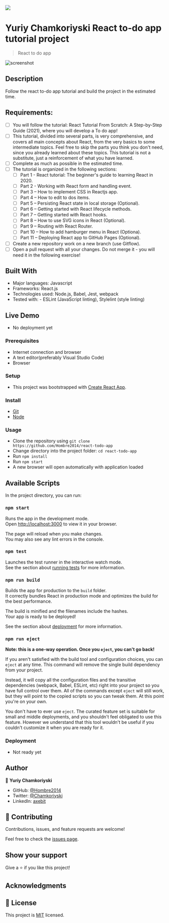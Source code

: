 ![](https://img.shields.io/badge/Microverse-blueviolet)

# Yuriy Chamkoriyski React to-do app tutorial project

> React to do app

![screenshot](https://ibaslogic.com/a04023263939b5d0bfb5f32c0fce4598/react-todo-app_700.gif)

## Description

Follow the react to-do app tutorial and build the project in the estimated time.

## Requirements:

- [ ] You will follow the tutorial: React Tutorial From Scratch: A Step-by-Step Guide (2021), where you will develop a To do app!
- [ ] This tutorial, divided into several parts, is very comprehensive, and covers all main concepts about React, from the very basics to some intermediate topics. Feel free to skip the parts you think you don't need, since you already learned about these topics. This tutorial is not a substitute, just a reinforcement of what you have learned.
- [ ] Complete as much as possible in the estimated time.
- [ ] The tutorial is organized in the following sections:
  - [ ] Part 1 - React tutorial: The beginner's guide to learning React in 2020.
  - [ ] Part 2 - Working with React form and handling event.
  - [ ] Part 3 – How to implement CSS in Reactjs app.
  - [ ] Part 4 – How to edit to dos items.
  - [ ] Part 5 – Persisting React state in local storage (Optional).
  - [ ] Part 6 – Getting started with React lifecycle methods.
  - [ ] Part 7 – Getting started with React hooks.
  - [ ] Part 8 – How to use SVG icons in React (Optional).
  - [ ] Part 9 – Routing with React Router.
  - [ ] Part 10 – How to add hamburger menu in React (Optiona).
  - [ ] Part 11 – Deploying React app to GitHub Pages (Optional).
- [ ] Create a new repository work on a new branch (use Gitflow).
- [ ] Open a pull request with all your changes. Do not merge it - you will need it in the following exercise!

## Built With

- Major languages: Javascript
- Frameworks: React.js
- Technologies used: Node.js, Babel, Jest, webpack
- Tested with: - ESLint (JavaScript linting), Stylelint (style linting)

## Live Demo

- No deployment yet

### Prerequisites

- Internet connection and browser
- A text editor(preferably Visual Studio Code)
- Browser

### Setup

- This project was bootstrapped with [Create React App](https://github.com/facebook/react-todo-app).

### Install

- [Git](https://git-scm.com/downloads)
- [Node](https://nodejs.org/en/download/)

### Usage

- Clone the repository using `git clone https://github.com/Hombre2014/react-todo-app`
- Change directory into the project folder: `cd react-todo-app`
- Run `npm install`
- Run `npm start`
- A new browser will open automatically with application loaded

## Available Scripts

In the project directory, you can run:

### `npm start`

Runs the app in the development mode.\
Open [http://localhost:3000](http://localhost:3000) to view it in your browser.

The page will reload when you make changes.\
You may also see any lint errors in the console.

### `npm test`

Launches the test runner in the interactive watch mode.\
See the section about [running tests](https://facebook.github.io/create-react-app/docs/running-tests) for more information.

### `npm run build`

Builds the app for production to the `build` folder.\
It correctly bundles React in production mode and optimizes the build for the best performance.

The build is minified and the filenames include the hashes.\
Your app is ready to be deployed!

See the section about [deployment](https://facebook.github.io/create-react-app/docs/deployment) for more information.

### `npm run eject`

**Note: this is a one-way operation. Once you `eject`, you can't go back!**

If you aren't satisfied with the build tool and configuration choices, you can `eject` at any time. This command will remove the single build dependency from your project.

Instead, it will copy all the configuration files and the transitive dependencies (webpack, Babel, ESLint, etc) right into your project so you have full control over them. All of the commands except `eject` will still work, but they will point to the copied scripts so you can tweak them. At this point you're on your own.

You don't have to ever use `eject`. The curated feature set is suitable for small and middle deployments, and you shouldn't feel obligated to use this feature. However we understand that this tool wouldn't be useful if you couldn't customize it when you are ready for it.

### Deployment

- Not ready yet

## Author

👤 **Yuriy Chamkoriyski**

- GitHub: [@Hombre2014](https://github.com/Hombre2014)
- Twitter: [@Chamkoriyski](https://twitter.com/Chamkoriyski)
- LinkedIn: [axebit](https://linkedin.com/in/axebit)

## 🤝 Contributing

Contributions, issues, and feature requests are welcome!

Feel free to check the [issues page](https://github.com/Hombre2014/react-todo-app/issues).

## Show your support

Give a ⭐️ if you like this project!

## Acknowledgments


## 📝 License

This project is [MIT](./license.md) licensed.